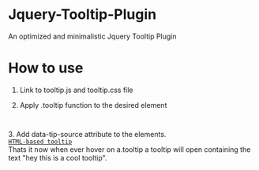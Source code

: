 Jquery-Tooltip-Plugin
=====================

An optimized and minimalistic Jquery Tooltip Plugin 

How to use
==========

1. Link to tooltip.js and tooltip.css file

2. Apply .tooltip function to the desired element
<code>
<script>
  $(".tooltip").tooltip();
</script>
</code>
3. Add data-tip-source attribute to the elements.
<code>
<a href="#" data-tip-source="hey this is a cool tooltip" class="tooltip">HTML-based tooltip</a>
</code>
Thats it now when ever hover on a.tooltip a tooltip will open containing the text "hey this is a cool tooltip".
